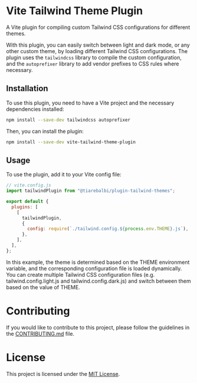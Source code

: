 # Vite Tailwind Theme Plugin

A Vite plugin for compiling custom Tailwind CSS configurations for different themes.

With this plugin, you can easily switch between light and dark mode, or any other custom theme, by loading different Tailwind CSS configurations. The plugin uses the `tailwindcss` library to compile the custom configuration, and the `autoprefixer` library to add vendor prefixes to CSS rules where necessary.

## Installation

To use this plugin, you need to have a Vite project and the necessary dependencies installed:

```bash
npm install --save-dev tailwindcss autoprefixer
```

Then, you can install the plugin:

```bash
npm install --save-dev vite-tailwind-theme-plugin
```

## Usage

To use the plugin, add it to your Vite config file:

```js
// vite.config.js
import tailwindPlugin from "@tiarebalbi/plugin-tailwind-themes";

export default {
  plugins: [
    [
      tailwindPlugin,
      {
        config: require(`./tailwind.config.${process.env.THEME}.js`),
      },
    ],
  ],
};
```

In this example, the theme is determined based on the THEME environment variable, and the corresponding configuration file is loaded dynamically. You can create multiple Tailwind CSS configuration files (e.g. tailwind.config.light.js and tailwind.config.dark.js) and switch between them based on the value of THEME.

# Contributing

If you would like to contribute to this project, please follow the guidelines in the [CONTRIBUTING.md](CONTRIBUTING.md) file.

# License

This project is licensed under the [MIT License](LICENSE.md).
